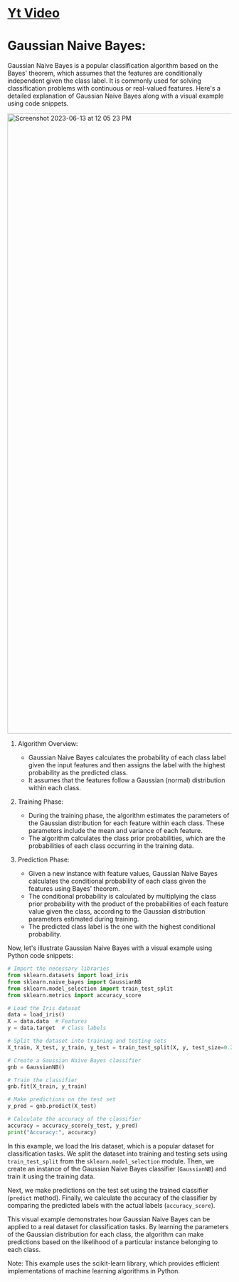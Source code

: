 # [Yt Video](https://www.youtube.com/watch?v=H3EjCKtlVog)

# Gaussian Naive Bayes:
Gaussian Naive Bayes is a popular classification algorithm based on the Bayes' theorem, which assumes that the features are conditionally independent given the class label. It is commonly used for solving classification problems with continuous or real-valued features. Here's a detailed explanation of Gaussian Naive Bayes along with a visual example using code snippets.

<img width="1390" alt="Screenshot 2023-06-13 at 12 05 23 PM" src="https://github.com/IshaanAdarsh/TIL/assets/100434702/343ca3b8-ff34-4dd1-9504-bda5e032afd8">

1. Algorithm Overview:
   - Gaussian Naive Bayes calculates the probability of each class label given the input features and then assigns the label with the highest probability as the predicted class.
   - It assumes that the features follow a Gaussian (normal) distribution within each class.

2. Training Phase:
   - During the training phase, the algorithm estimates the parameters of the Gaussian distribution for each feature within each class. These parameters include the mean and variance of each feature.
   - The algorithm calculates the class prior probabilities, which are the probabilities of each class occurring in the training data.

3. Prediction Phase:
   - Given a new instance with feature values, Gaussian Naive Bayes calculates the conditional probability of each class given the features using Bayes' theorem.
   - The conditional probability is calculated by multiplying the class prior probability with the product of the probabilities of each feature value given the class, according to the Gaussian distribution parameters estimated during training.
   - The predicted class label is the one with the highest conditional probability.

Now, let's illustrate Gaussian Naive Bayes with a visual example using Python code snippets:

```python
# Import the necessary libraries
from sklearn.datasets import load_iris
from sklearn.naive_bayes import GaussianNB
from sklearn.model_selection import train_test_split
from sklearn.metrics import accuracy_score

# Load the Iris dataset
data = load_iris()
X = data.data  # Features
y = data.target  # Class labels

# Split the dataset into training and testing sets
X_train, X_test, y_train, y_test = train_test_split(X, y, test_size=0.2, random_state=42)

# Create a Gaussian Naive Bayes classifier
gnb = GaussianNB()

# Train the classifier
gnb.fit(X_train, y_train)

# Make predictions on the test set
y_pred = gnb.predict(X_test)

# Calculate the accuracy of the classifier
accuracy = accuracy_score(y_test, y_pred)
print("Accuracy:", accuracy)
```

In this example, we load the Iris dataset, which is a popular dataset for classification tasks. We split the dataset into training and testing sets using `train_test_split` from the `sklearn.model_selection` module. Then, we create an instance of the Gaussian Naive Bayes classifier (`GaussianNB`) and train it using the training data.

Next, we make predictions on the test set using the trained classifier (`predict` method). Finally, we calculate the accuracy of the classifier by comparing the predicted labels with the actual labels (`accuracy_score`).

This visual example demonstrates how Gaussian Naive Bayes can be applied to a real dataset for classification tasks. By learning the parameters of the Gaussian distribution for each class, the algorithm can make predictions based on the likelihood of a particular instance belonging to each class.

Note: This example uses the scikit-learn library, which provides efficient implementations of machine learning algorithms in Python.
